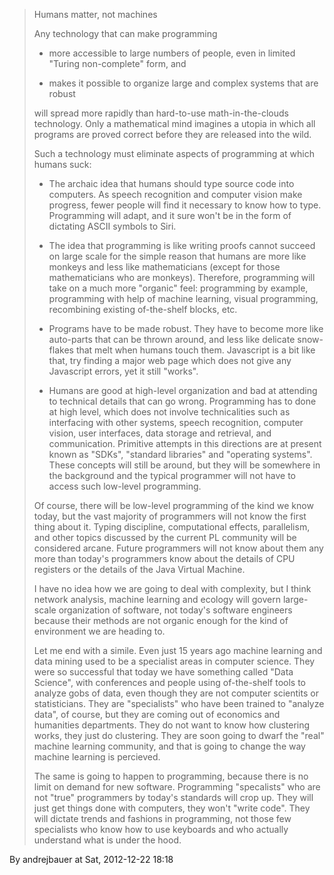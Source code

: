 > Humans matter, not machines
>
> Any technology that can make programming
>
> - more accessible to large numbers of people, even in limited "Turing
>   non-complete" form, and
>
> - makes it possible to organize large and complex systems that are
>   robust
>
> will spread more rapidly than hard-to-use math-in-the-clouds
> technology. Only a mathematical mind imagines a utopia in which all
> programs are proved correct before they are released into the wild.
>
> Such a technology must eliminate aspects of programming at which
> humans suck:
>
> - The archaic idea that humans should type source code into
>   computers. As speech recognition and computer vision make progress,
>   fewer people will find it necessary to know how to type. Programming
>   will adapt, and it sure won't be in the form of dictating ASCII
>   symbols to Siri.
>
> - The idea that programming is like writing proofs cannot succeed on
>   large scale for the simple reason that humans are more like monkeys
>   and less like mathematicians (except for those mathematicians who
>   are monkeys). Therefore, programming will take on a much more
>   "organic" feel: programming by example, programming with help of
>   machine learning, visual programming, recombining existing
>   of-the-shelf blocks, etc.
>
> - Programs have to be made robust. They have to become more like
>   auto-parts that can be thrown around, and less like delicate
>   snow-flakes that melt when humans touch them. Javascript is a bit
>   like that, try finding a major web page which does not give any
>   Javascript errors, yet it still "works".
>
> - Humans are good at high-level organization and bad at attending to
>   technical details that can go wrong. Programming has to done at high
>   level, which does not involve technicalities such as interfacing
>   with other systems, speech recognition, computer vision, user
>   interfaces, data storage and retrieval, and communication. Primitive
>   attempts in this directions are at present known as "SDKs",
>   "standard libraries" and "operating systems". These concepts will
>   still be around, but they will be somewhere in the background and
>   the typical programmer will not have to access such low-level
>   programming.
>
> Of course, there will be low-level programming of the kind we know
> today, but the vast majority of programmers will not know the first
> thing about it. Typing discipline, computational effects, parallelism,
> and other topics discussed by the current PL community will be
> considered arcane. Future programmers will not know about them any
> more than today's programmers know about the details of CPU registers
> or the details of the Java Virtual Machine.
>
> I have no idea how we are going to deal with complexity, but I think
> network analysis, machine learning and ecology will govern large-scale
> organization of software, not today's software engineers because their
> methods are not organic enough for the kind of environment we are
> heading to.
>
> Let me end with a simile. Even just 15 years ago machine learning and
> data mining used to be a specialist areas in computer science. They
> were so successful that today we have something called "Data Science",
> with conferences and people using of-the-shelf tools to analyze gobs
> of data, even though they are not computer scientits or
> statisticians. They are "specialists" who have been trained to
> "analyze data", of course, but they are coming out of economics and
> humanities departments. They do not want to know how clustering works,
> they just do clustering. They are soon going to dwarf the "real"
> machine learning community, and that is going to change the way
> machine learning is percieved.
>
> The same is going to happen to programming, because there is no limit
> on demand for new software. Programming "specalists" who are not
> "true" programmers by today's standards will crop up. They will just
> get things done with computers, they won't "write code". They will
> dictate trends and fashions in programming, not those few specialists
> who know how to use keyboards and who actually understand what is
> under the hood.
>

By andrejbauer at Sat, 2012-12-22 18:18
